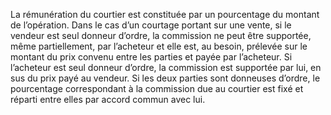 La rémunération du courtier est constituée par un pourcentage du montant de
l’opération.
Dans le cas d’un courtage portant sur une vente, si le vendeur est seul donneur d’ordre, la
commission ne peut être supportée, même partiellement, par l’acheteur et elle est, au besoin,
prélevée sur le montant du prix convenu entre les parties et payée par l’acheteur.
Si l’acheteur est seul donneur d’ordre, la commission est supportée par lui, en sus du prix
payé au vendeur.
Si les deux parties sont donneuses d’ordre, le pourcentage correspondant à la commission due
au courtier est fixé et réparti entre elles par accord commun avec lui.